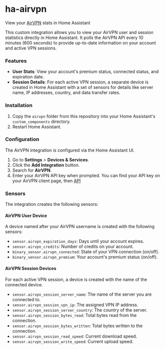 # ha-airvpn
View your [AirVPN](https://airvpn.org/) stats in Home Assistant

This custom integration allows you to view your AirVPN user and session statistics directly in Home Assistant. It polls the AirVPN API every 10 minutes (600 seconds) to provide up-to-date information on your account and active VPN sessions.

### Features

-   **User Stats**: View your account's premium status, connected status, and expiration date.
-   **Session Details**: For each active VPN session, a separate device is created in Home Assistant with a set of sensors for details like server name, IP addresses, country, and data transfer rates.

### Installation

1.  Copy the `airvpn` folder from this repository into your Home Assistant's `custom_components` directory.
2.  Restart Home Assistant.

### Configuration

The AirVPN integration is configured via the Home Assistant UI.

1.  Go to **Settings** > **Devices & Services**.
2.  Click the **Add Integration** button.
3.  Search for **AirVPN**.
4.  Enter your AirVPN API key when prompted. You can find your API key on your AirVPN client page, then [API](https://airvpn.org/apisettings/) 

### Sensors

The integration creates the following sensors:

#### AirVPN User Device

A device named after your AirVPN username is created with the following sensors:

-   `sensor.airvpn_expiration_days`: Days until your account expires.
-   `sensor.airvpn_credits`: Number of credits on your account.
-   `binary_sensor.airvpn_connected`: State of your VPN connection (on/off).
-   `binary_sensor.airvpn_premium`: Your account's premium status (on/off).

#### AirVPN Session Devices

For each active VPN session, a device is created with the name of the connected device.

-   `sensor.airvpn_session_server_name`: The name of the server you are connected to.
-   `sensor.airvpn_session_vpn_ip`: The assigned VPN IP address.
-   `sensor.airvpn_session_server_country`: The country of the server.
-   `sensor.airvpn_session_bytes_read`: Total bytes read from the connection.
-   `sensor.airvpn_session_bytes_written`: Total bytes written to the connection.
-   `sensor.airvpn_session_read_speed`: Current download speed.
-   `sensor.airvpn_session_write_speed`: Current upload speed.